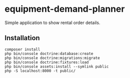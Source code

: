 # equipment-demand-planner
Simple application to show rental order details.
## Installation
```
composer install  
php bin/console doctrine:database:create
php bin/console doctrine:migrations:migrate
php bin/console doctrine:fixtures:load
php bin/console assets:install --symlink public
php -S localhost:8000 -t public/
```
